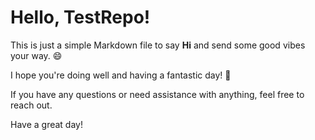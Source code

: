 # Hello, TestRepo!

This is just a simple Markdown file to say **Hi** and send some good vibes your way. 😄

I hope you're doing well and having a fantastic day! 🌟

If you have any questions or need assistance with anything, feel free to reach out.

Have a great day!
